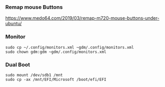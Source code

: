### Remap mouse Buttons
https://www.medo64.com/2019/03/remap-m720-mouse-buttons-under-ubuntu/

### Monitor
```
sudo cp ~/.config/monitors.xml ~gdm/.config/monitors.xml
sudo chown gdm:gdm ~gdm/.config/monitors.xml
```

### Dual Boot
```
sudo mount /dev/sdb1 /mnt
sudo cp -ax /mnt/EFI/Microsoft /boot/efi/EFI
```